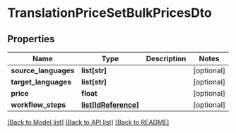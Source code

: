 # TranslationPriceSetBulkPricesDto

## Properties
Name | Type | Description | Notes
------------ | ------------- | ------------- | -------------
**source_languages** | **list[str]** |  | [optional] 
**target_languages** | **list[str]** |  | [optional] 
**price** | **float** |  | [optional] 
**workflow_steps** | [**list[IdReference]**](IdReference.md) |  | [optional] 

[[Back to Model list]](../README.md#documentation-for-models) [[Back to API list]](../README.md#documentation-for-api-endpoints) [[Back to README]](../README.md)

